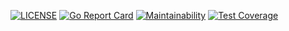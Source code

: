 [![LICENSE](https://img.shields.io/badge/license-MIT-orange.svg)](LICENSE)
[![Go Report Card](https://goreportcard.com/badge/github.com/jan-carreras/contributions)](https://goreportcard.com/report/github.com/jan-carreras/contributions)
[![Maintainability](https://api.codeclimate.com/v1/badges/05782c6cd07dfd572c13/maintainability)](https://codeclimate.com/github/jan-carreras/contributions/maintainability)
[![Test Coverage](https://api.codeclimate.com/v1/badges/05782c6cd07dfd572c13/test_coverage)](https://codeclimate.com/github/jan-carreras/contributions/test_coverage)